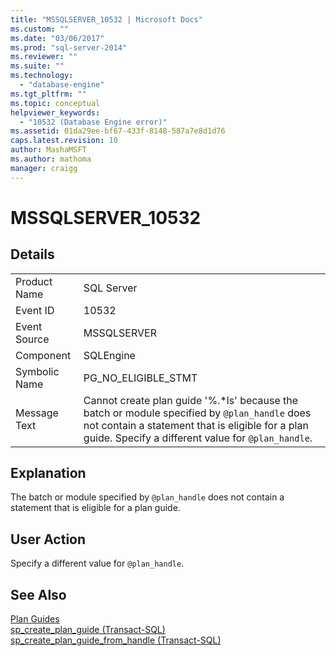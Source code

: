 ```yaml
---
title: "MSSQLSERVER_10532 | Microsoft Docs"
ms.custom: ""
ms.date: "03/06/2017"
ms.prod: "sql-server-2014"
ms.reviewer: ""
ms.suite: ""
ms.technology: 
  - "database-engine"
ms.tgt_pltfrm: ""
ms.topic: conceptual
helpviewer_keywords: 
  - "10532 (Database Engine error)"
ms.assetid: 01da29ee-bf67-433f-8148-587a7e8d1d76
caps.latest.revision: 10
author: MashaMSFT
ms.author: mathoma
manager: craigg
---
```

# MSSQLSERVER_10532
    
## Details  
  
|||  
|-|-|  
|Product Name|SQL Server|  
|Event ID|10532|  
|Event Source|MSSQLSERVER|  
|Component|SQLEngine|  
|Symbolic Name|PG_NO_ELIGIBLE_STMT|  
|Message Text|Cannot create plan guide '%.\*ls' because the batch or module specified by `@plan_handle` does not contain a statement that is eligible for a plan guide. Specify a different value for `@plan_handle`.|  
  
## Explanation  
 The batch or module specified by `@plan_handle` does not contain a statement that is eligible for a plan guide.  
  
## User Action  
 Specify a different value for `@plan_handle`.  
  
## See Also  
 [Plan Guides](../performance/plan-guides.md)   
 [sp_create_plan_guide &#40;Transact-SQL&#41;](/sql/relational-databases/system-stored-procedures/sp-create-plan-guide-transact-sql)   
 [sp_create_plan_guide_from_handle &#40;Transact-SQL&#41;](/sql/relational-databases/system-stored-procedures/sp-create-plan-guide-from-handle-transact-sql)  
  
  
